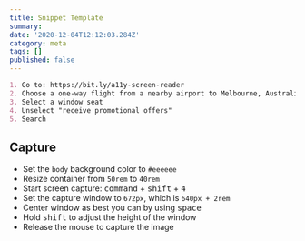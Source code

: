 ```yaml
---
title: Snippet Template
summary:
date: '2020-12-04T12:12:03.284Z'
category: meta
tags: []
published: false
---
```


```md
1. Go to: https://bit.ly/a11y-screen-reader
2. Choose a one-way flight from a nearby airport to Melbourne, Australia
3. Select a window seat
4. Unselect "receive promotional offers"
5. Search
```

## Capture

- Set the `body` background color to `#eeeeee`
- Resize container from `50rem` to `40rem`
- Start screen capture: <kbd>command</kbd> + <kbd>shift</kbd> + <kbd>4</kbd>
- Set the capture window to `672px`, which is `640px + 2rem`
- Center window as best you can by using <kbd>space</kbd>
- Hold <kbd>shift</kbd> to adjust the height of the window
- Release the mouse to capture the image
